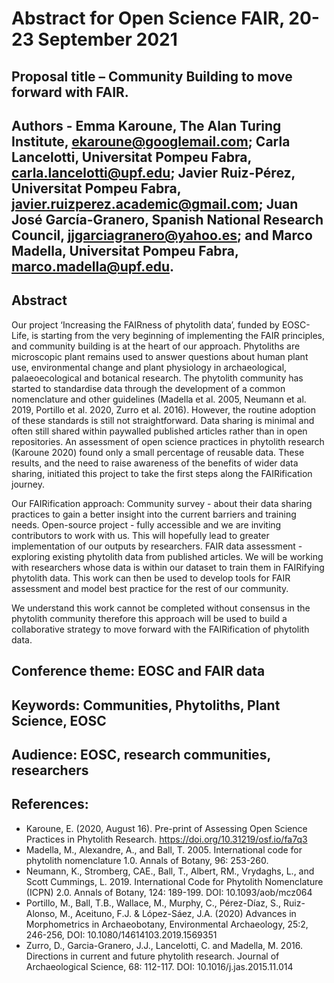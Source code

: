 # Abstract for Open Science FAIR, 20-23 September 2021

## Proposal title – Community Building to move forward with FAIR.
## Authors - Emma Karoune, The Alan Turing Institute, ekaroune@googlemail.com; Carla Lancelotti, Universitat Pompeu Fabra, carla.lancelotti@upf.edu; Javier Ruiz-Pérez, Universitat Pompeu Fabra, javier.ruizperez.academic@gmail.com; Juan José García-Granero, Spanish National Research Council, jjgarciagranero@yahoo.es; and Marco Madella, Universitat Pompeu Fabra, marco.madella@upf.edu.

## Abstract

Our project ‘Increasing the FAIRness of phytolith data’, funded by EOSC-Life, is starting from the very beginning of implementing the FAIR principles, and community building is at the heart of our approach. 
Phytoliths are microscopic plant remains used to answer questions about human plant use, environmental change and plant physiology in archaeological, palaeoecological and botanical research. The phytolith community has started to standardise data through the development of a common nomenclature and other guidelines (Madella et al. 2005, Neumann et al. 2019, Portillo et al. 2020, Zurro et al. 2016). However, the routine adoption of these standards is still not straightforward. 
Data sharing is minimal and often still shared within paywalled published articles rather than in open repositories. An assessment of open science practices in phytolith research (Karoune 2020) found only a small percentage of reusable data. These results, and the need to raise awareness of the benefits of wider data sharing, initiated this project to take the first steps along the FAIRification journey. 

Our FAIRification approach: 
Community survey - about their data sharing practices to gain a better insight into the current barriers and training needs. 
Open-source project - fully accessible and we are inviting contributors to work with us. This will hopefully lead to greater implementation of our outputs by researchers. 
FAIR data assessment - exploring existing phytolith data from published articles. We will be working with researchers whose data is within our dataset to train them in FAIRifying phytolith data. This work can then be used to develop tools for FAIR assessment and model best practice for the rest of our community. 

We understand this work cannot be completed without consensus in the phytolith community therefore this approach will be used to build a collaborative strategy to move forward with the FAIRification of phytolith data.

## Conference theme: EOSC and FAIR data

## Keywords: Communities, Phytoliths, Plant Science, EOSC

## Audience: EOSC, research communities, researchers

## References:

* Karoune, E. (2020, August 16). Pre-print of Assessing Open Science Practices in Phytolith Research. https://doi.org/10.31219/osf.io/fa7q3
* Madella, M., Alexandre, A., and Ball, T. 2005. International code for phytolith nomenclature 1.0. Annals of Botany, 96: 253-260.
* Neumann, K., Stromberg, CAE., Ball, T., Albert, RM., Vrydaghs, L., and Scott Cummings, L. 2019. International Code for Phytolith Nomenclature (ICPN) 2.0. Annals of Botany, 124: 189-199. DOI: 10.1093/aob/mcz064
* Portillo, M., Ball, T.B., Wallace, M., Murphy, C., Pérez-Díaz, S., Ruiz-Alonso, M., Aceituno, F.J. & López-Sáez, J.A. (2020) Advances in Morphometrics in Archaeobotany, Environmental Archaeology, 25:2, 246-256, DOI: 10.1080/14614103.2019.1569351
* Zurro, D., Garcia-Granero, J.J., Lancelotti, C. and Madella, M. 2016. Directions in current and future phytolith research. Journal of Archaeological Science, 68: 112-117. DOI: 10.1016/j.jas.2015.11.014

